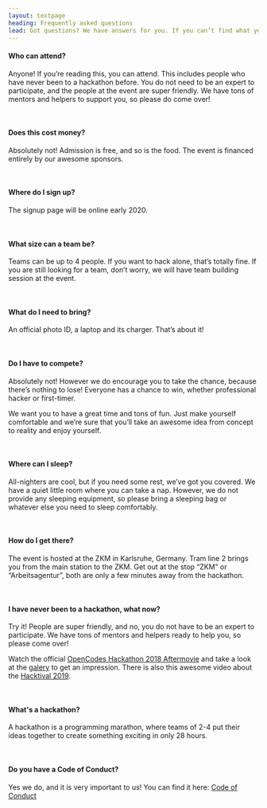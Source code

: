 ```yaml
---
layout: textpage
heading: Frequently asked questions
lead: Got questions? We have answers for you. If you can’t find what you’re looking for, send an email to info@hackundsoehne.de
---
```


#### Who can attend?

Anyone! If you’re reading this, you can attend. This includes people who have never been to a hackathon before. You do not need to be an expert to participate, and the people at the event are super friendly. We have tons of mentors and helpers to support you, so please do come over!

<br>

#### Does this cost money?

Absolutely not! Admission is free, and so is the food. The event is financed entirely by our awesome sponsors.

<br>

#### Where do I sign up?

The signup page will be online early 2020.

<br>

#### What size can a team be?

Teams can be up to 4 people. If you want to hack alone, that’s totally fine. If you are still looking for a team, don’t worry, we will have team building session at the event.

<br>

#### What do I need to bring?

An official photo ID, a laptop and its charger. That’s about it!

<br>

#### Do I have to compete?

Absolutely not! However we do encourage you to take the chance, because there’s nothing to lose! Everyone has a chance to win, whether professional hacker or first-timer.

We want you to have a great time and tons of fun. Just make yourself comfortable and we’re sure that you’ll take an awesome idea from concept to reality and enjoy yourself.

<br>

#### Where can I sleep?

All-nighters are cool, but if you need some rest, we’ve got you covered. We have a quiet little room where you can take a nap. However, we do not provide any sleeping equipment, so please bring a sleeping bag or whatever else you need to sleep comfortably.

<br>

#### How do I get there?

The event is hosted at the ZKM in Karlsruhe, Germany. Tram line 2 brings you from the main station to the ZKM. Get out at the stop “ZKM” or “Arbeitsagentur”, both are only a few minutes away from the hackathon.

<br>

#### I have never been to a hackathon, what now?

Try it! People are super friendly, and no, you do not have to be an expert to participate. We have tons of mentors and helpers ready to help you, so please come over!

Watch the official [OpenCodes Hackathon 2018 Aftermovie](https://www.youtube.com/watch?v=-a3AVD9Izk0) and take a look at the [galery](https://www.flickr.com/photos/hackundsoehne/sets/72157692350508402/) to get an impression. There is also this awesome video about the [Hacktival 2019](https://www.youtube.com/watch?v=ZlABqH9f7mA).

<br>

#### What's a hackathon?

A hackathon is a programming marathon, where teams of 2-4 put their ideas together to create something exciting in only 28 hours.

<br>

#### Do you have a Code of Conduct?

Yes we do, and it is very important to us! You can find it here: [Code of Conduct](/coc-public.pdf)
